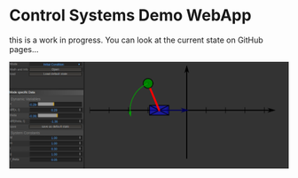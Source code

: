 # Control Systems Demo WebApp

this is a work in progress. You can look at the current state on GitHub pages...

![screenshot](screenshot_initial_condition.png)
